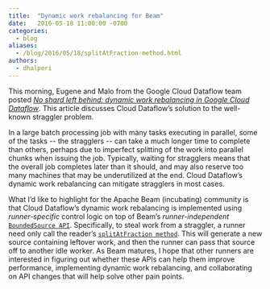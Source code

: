 ```yaml
---
title:  "Dynamic work rebalancing for Beam"
date:   2016-05-18 11:00:00 -0700
categories:
  - blog
aliases:
  - /blog/2016/05/18/splitAtFraction-method.html
authors:
  - dhalperi
---
```

<!--
Licensed under the Apache License, Version 2.0 (the "License");
you may not use this file except in compliance with the License.
You may obtain a copy of the License at

http://www.apache.org/licenses/LICENSE-2.0

Unless required by applicable law or agreed to in writing, software
distributed under the License is distributed on an "AS IS" BASIS,
WITHOUT WARRANTIES OR CONDITIONS OF ANY KIND, either express or implied.
See the License for the specific language governing permissions and
limitations under the License.
-->

This morning, Eugene and Malo from the Google Cloud Dataflow team posted [*No shard left behind: dynamic work rebalancing in Google Cloud Dataflow*](https://cloud.google.com/blog/products/gcp/no-shard-left-behind-dynamic-work-rebalancing-in-google-cloud-dataflow). This article discusses Cloud Dataflow’s solution to the well-known straggler problem.

<!--more-->

In a large batch processing job with many tasks executing in parallel, some of the tasks -- the stragglers -- can take a much longer time to complete than others, perhaps due to imperfect splitting of the work into parallel chunks when issuing the job. Typically, waiting for stragglers means that the overall job completes later than it should, and may also reserve too many machines that may be underutilized at the end. Cloud Dataflow’s dynamic work rebalancing can mitigate stragglers in most cases.

What I’d like to highlight for the Apache Beam (incubating) community is that Cloud Dataflow’s dynamic work rebalancing is implemented using *runner-specific* control logic on top of Beam’s *runner-independent* [`BoundedSource API`](https://github.com/apache/beam/blob/9fa97fb2491bc784df53fb0f044409dbbc2af3d7/sdks/java/core/src/main/java/org/apache/beam/sdk/io/BoundedSource.java). Specifically, to steal work from a straggler, a runner need only call the reader’s [`splitAtFraction method`](https://github.com/apache/beam/blob/3edae9b8b4d7afefb5c803c19bb0a1c21ebba89d/sdks/java/core/src/main/java/org/apache/beam/sdk/io/BoundedSource.java#L266). This will generate a new source containing leftover work, and then the runner can pass that source off to another idle worker. As Beam matures, I hope that other runners are interested in figuring out whether these APIs can help them improve performance, implementing dynamic work rebalancing, and collaborating on API changes that will help solve other pain points.
